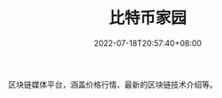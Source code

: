 ﻿---
weight: 
title: "比特币家园"
description: "区块链媒体平台，涵盖价格行情、最新的区块链技术介绍等"
date: 2022-07-18T20:57:40+08:00
lastmod: 2022-07-18T14:57:40+08:00
draft: false
authors: ["Cindy"]
featuredImage: "bitebijiayuan.png"
link: "https://www.bitebiren.com/"
tags: ["元宇宙资讯","比特币家园"]
categories: ["navigation"]
navigation: ["元宇宙资讯"]
lightgallery: true
toc: true
pinned: false
recommend: false
recommend1: false
---
区块链媒体平台，涵盖价格行情、最新的区块链技术介绍等。
